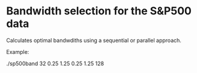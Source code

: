 # Bandwidth selection for the S&P500 data

Calculates optimal bandwdiths using a sequential or parallel approach.


Example:

./sp500band 32 0.25 1.25 0.25 1.25 128 
